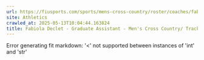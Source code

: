 ```yaml
---
url: https://fiusports.com/sports/mens-cross-country/roster/coaches/fabiola-declet/3295
site: Athletics
crawled_at: 2025-05-13T10:04:44.163824
title: Fabiola Declet - Graduate Assistant - Men's Cross Country/ Track Coaches - FIU Athletics
---
```


Error generating fit markdown: '<' not supported between instances of 'int' and 'str'
